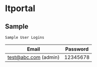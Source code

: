 
# ltportal


## Sample

```Sample User Logins```

| Email | Password  |
| -------- | --------- |
| test@abc.com (admin) | 12345678 |

